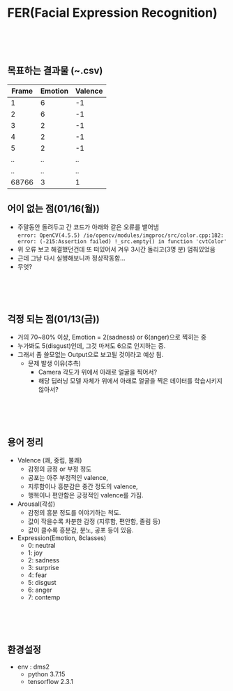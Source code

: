 # FER(Facial Expression Recognition)

<br/><br/><br/>
## 목표하는 결과물 (~.csv)
| Frame | Emotion | Valence |
|-------|---------|---------|
| 1     | 6       | -1      |
| 2     | 6       | -1      |
| 3     | 2       | -1      |
| 4     | 2       | -1      |
| 5     | 2       | -1      |
| ..    | ..      | ..      |
| ..    | ..      | ..      |
| 68766 | 3       | 1       |


## 어이 없는 점(01/16(월))
- 주말동안 돌려두고 간 코드가 아래와 같은 오류를 뱉어냄<br/>
  `error: OpenCV(4.5.5) /io/opencv/modules/imgproc/src/color.cpp:182: error: (-215:Assertion failed) !_src.empty() in function 'cvtColor'`
- 위 오류 보고 해결했던건데 또 떠있어서 겨우 3시간 돌리고(3명 분) 멈춰있었음
- 근데 그냥 다시 실행해보니까 정상작동함...
- 무엇?


<br/><br/><br/>
## 걱정 되는 점(01/13(금))
- 거의 70~80% 이상, Emotion = 2(sadness) or 6(anger)으로 찍히는 중
- 누가봐도 5(disgust)인데, 그것 마저도 6으로 인지하는 중.
- 그래서 좀 쓸모없는 Output으로 보고될 것이라고 예상 됨.
  - 문제 발생 이유(추측)
    - Camera 각도가 위에서 아래로 얼굴을 찍어서?
    - 해당 딥러닝 모델 자체가 위에서 아래로 얼굴을 찍은 데이터를 학습시키지 않아서?



<br/><br/><br/>
## 용어 정리
- Valence (쾌, 중립, 불쾌)
  - 감정의 긍정 or 부정 정도
  - 공포는 아주 부정적인 valence,
  - 지루함이나 흥분감은 중간 정도의 valence,
  - 행복이나 편안함은 긍정적인 valence를 가짐.
- Arousal(각성)
  - 감정의 흥분 정도를 이야기하는 척도.
  - 값이 작을수록 차분한 감정 (지루함, 편안함, 졸림 등)
  - 값이 클수록 흥분감, 분노, 공포 등이 있음.
- Expression(Emotion, 8classes)
  - 0: neutral
  - 1: joy
  - 2: sadness
  - 3: surprise
  - 4: fear
  - 5: disgust
  - 6: anger
  - 7: contemp


<br/><br/><br/>
## 환경설정
- env : dms2
  - python 3.7.15
  - tensorflow 2.3.1
